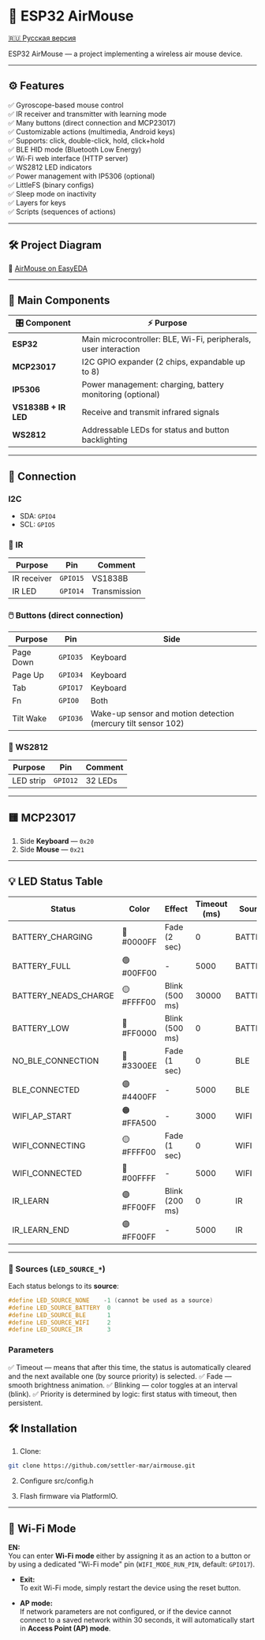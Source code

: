 # 🚀 ESP32 AirMouse

[🇷🇺 Русская версия](./README.MD)

ESP32 AirMouse — a project implementing a wireless air mouse device.

---

## ⚙️ Features

✅ Gyroscope-based mouse control  
✅ IR receiver and transmitter with learning mode  
✅ Many buttons (direct connection and MCP23017)  
✅ Customizable actions (multimedia, Android keys)  
✅ Supports: click, double-click, hold, click+hold  
✅ BLE HID mode (Bluetooth Low Energy)  
✅ Wi-Fi web interface (HTTP server)  
✅ WS2812 LED indicators  
✅ Power management with IP5306 (optional)  
✅ LittleFS (binary configs)  
✅ Sleep mode on inactivity  
✅ Layers for keys  
✅ Scripts (sequences of actions)

---

## 🛠️ Project Diagram

🔗 [AirMouse on EasyEDA](https://oshwlab.com/matuhinmax/air_mouse)

---

## 🧩 Main Components

| 🎛️ Component         | ⚡ Purpose                                                                          |
|-----------------------|------------------------------------------------------------------------------------|
| **ESP32**             | Main microcontroller: BLE, Wi-Fi, peripherals, user interaction                     |
| **MCP23017**          | I2C GPIO expander (2 chips, expandable up to 8)                                     |
| **IP5306**            | Power management: charging, battery monitoring (optional)                            |
| **VS1838B + IR LED**  | Receive and transmit infrared signals                                               |
| **WS2812**            | Addressable LEDs for status and button backlighting                                  |

---

## 🔌 Connection

### I2C
- SDA: `GPIO4`
- SCL: `GPIO5`

### 📡 IR
| Purpose       | Pin      | Comment         |
|---------------|----------|-----------------|
| IR receiver   | `GPIO15` | VS1838B         |
| IR LED        | `GPIO14` | Transmission    |

### 🖱️ Buttons (direct connection)
| Purpose       | Pin      | Side            |
|---------------|----------|-----------------|
| Page Down     | `GPIO35` | Keyboard        |
| Page Up       | `GPIO34` | Keyboard        |
| Tab           | `GPIO17` | Keyboard        |
| Fn            | `GPIO0`  | Both            |
| Tilt Wake     | `GPIO36` | Wake-up sensor and motion detection (mercury tilt sensor 102)  |

### 🌈 WS2812
| Purpose           | Pin      | Comment         |
|--------------------|----------|-----------------|
| LED strip          | `GPIO12` | 32 LEDs         |

---

## 🟨 MCP23017

1. Side **Keyboard** — `0x20`  
2. Side **Mouse** — `0x21`

---

## 💡 LED Status Table

| Status                      | Color      | Effect             | Timeout (ms) | Source   | Description            |
|-----------------------------|------------|---------------------|--------------|----------|------------------------|
| BATTERY_CHARGING            | 🔵 #0000FF | Fade (2 sec)       | 0            | BATTERY  | Charging               |
| BATTERY_FULL                | 🟢 #00FF00 | -                  | 5000         | BATTERY  | Fully charged          |
| BATTERY_NEADS_CHARGE        | 🟡 #FFFF00 | Blink (500 ms)     | 30000        | BATTERY  | Needs charging         |
| BATTERY_LOW                 | 🔴 #FF0000 | Blink (500 ms)     | 0            | BATTERY  | Low battery            |
| NO_BLE_CONNECTION           | 🔵 #3300EE | Fade (1 sec)       | 0            | BLE      | BLE not connected      |
| BLE_CONNECTED               | 🟣 #4400FF | -                  | 5000         | BLE      | BLE connected          |
| WIFI_AP_START               | 🟠 #FFA500 | -                  | 3000         | WIFI     | Wi-Fi AP mode          |
| WIFI_CONNECTING             | 🟡 #FFFF00 | Fade (1 sec)       | 0            | WIFI     | Connecting to Wi-Fi    |
| WIFI_CONNECTED              | 🔵 #00FFFF | -                  | 5000         | WIFI     | Wi-Fi connected        |
| IR_LEARN                    | 🟣 #FF00FF | Blink (200 ms)     | 0            | IR       | IR learning mode       |
| IR_LEARN_END                | 🟣 #FF00FF | -                  | 5000         | IR       | IR learning complete   |

---

### 🔧 Sources (`LED_SOURCE_*`)
Each status belongs to its **source**:

```cpp
#define LED_SOURCE_NONE    -1 (cannot be used as a source)
#define LED_SOURCE_BATTERY  0
#define LED_SOURCE_BLE      1
#define LED_SOURCE_WIFI     2
#define LED_SOURCE_IR       3
```

### Parameters

✅ Timeout — means that after this time, the status is automatically cleared and the next available one (by source priority) is selected.
✅ Fade — smooth brightness animation.
✅ Blinking — color toggles at an interval (blink).
✅ Priority is determined by logic: first status with timeout, then persistent.

## 🛠️ Installation

1. Clone:
```bash
git clone https://github.com/settler-mar/airmouse.git
```

2. Configure src/config.h

3. Flash firmware via PlatformIO.

---

## 📶 Wi-Fi Mode

**EN:**  
You can enter **Wi-Fi mode** either by assigning it as an action to a button or by using a dedicated "Wi-Fi mode" pin (`WIFI_MODE_RUN_PIN`, default: `GPIO17`).

- **Exit:**  
  To exit Wi-Fi mode, simply restart the device using the reset button.

- **AP mode:**  
  If network parameters are not configured, or if the device cannot connect to a saved network within 30 seconds, it will automatically start in **Access Point (AP) mode**.
